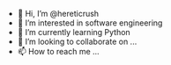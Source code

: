 - 👋 Hi, I’m @hereticrush
- 👀 I’m interested in software engineering
- 🌱 I’m currently learning Python
- 💞️ I’m looking to collaborate on ...
- 📫 How to reach me ...

<!---
hereticrush/hereticrush is a ✨ special ✨ repository because its `README.md` (this file) appears on your GitHub profile.
You can click the Preview link to take a look at your changes.
--->
